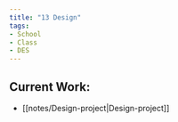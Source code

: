 ```yaml
---
title: "13 Design"
tags:
- School
- Class
- DES
---
```

## Current Work:
- [[notes/Design-project|Design-project]]